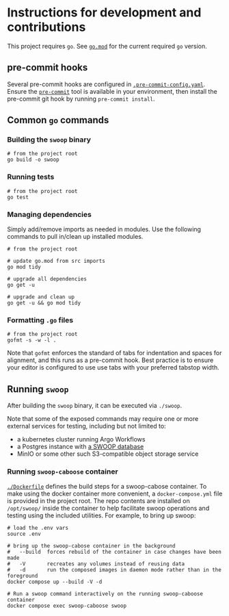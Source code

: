 # Instructions for development and contributions

This project requires `go`. See [`go.mod`](go.mod) for the current required
`go` version.

## pre-commit hooks

Several pre-commit hooks are configured in
[`.pre-commit-config.yaml`](.pre-commit-config.yaml).  Ensure the
[`pre-commit`](https://pre-commit.com/) tool is available in your environment,
then install the pre-commit git hook by running `pre-commit install`.

## Common `go` commands

### Building the `swoop` binary

```shell
# from the project root
go build -o swoop
```

### Running tests

```shell
# from the project root
go test
```

### Managing dependencies

Simply add/remove imports as needed in modules.  Use the following commands to
pull in/clean up installed modules.

```shell
# from the project root

# update go.mod from src imports
go mod tidy

# upgrade all dependencies
go get -u

# upgrade and clean up
go get -u && go mod tidy
```

### Formatting `.go` files

```shell
# from the project root
gofmt -s -w -l .
```

Note that `gofmt` enforces the standard of tabs for indentation and spaces for
alignment, and this runs as a pre-commit hook. Best practice is to ensure your
editor is configured to use use tabs with your preferred tabstop width.

## Running `swoop`

After building the `swoop` binary, it can be executed via `./swoop`.

Note that some of the exposed commands may require one or more external
services for testing, including but not limited to:

* a kubernetes cluster running Argo Workflows
* a Postgres instance with [a SWOOP database](https://github.com/Element84/swoop/tree/main/db)
* MinIO or some other such S3-compatible object storage service

### Running `swoop-caboose` container

[`./Dockerfile`](./Dockerfile) defines the build steps for a swoop-cabose
container.  To make using the docker container more convenient, a `docker-compose.yml`
file is provided in the project root. The repo contents are installed on `/opt/swoop/`
inside the container to help facilitate swoop operations and testing using
the included utilities. For example, to bring up swoop:

```shell
# load the .env vars
source .env

# bring up the swoop-cabose container in the background
#   --build  forces rebuild of the container in case changes have been made
#   -V       recreates any volumes instead of reusing data
#   -d       run the composed images in daemon mode rather than in the foreground
docker compose up --build -V -d

# Run a swoop command interactively on the running swoop-caboose container
docker compose exec swoop-caboose swoop
```
